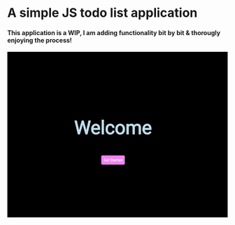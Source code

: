 # A simple JS todo list application  

#### This application is a WIP, I am adding functionality bit by bit & thorougly enjoying the process! 

![](./gifs/todo_gif.gif)